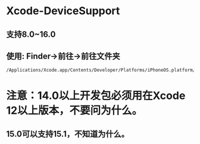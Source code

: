 # Xcode-DeviceSupport
## 支持8.0~16.0
## 使用: Finder->前往->前往文件夹
```
/Applications/Xcode.app/Contents/Developer/Platforms/iPhoneOS.platform/DeviceSupport
```

# 注意：14.0以上开发包必须用在Xcode 12以上版本，不要问为什么。
## 15.0可以支持15.1，不知道为什么。
